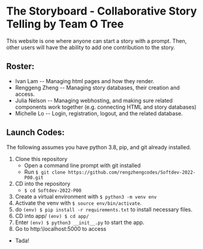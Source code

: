 # The Storyboard - Collaborative Story Telling by Team O Tree
This website is one where anyone can start a story with a prompt. Then, other users will have the ability to add one contribution to the story.
## Roster:
 * Ivan Lam -- Managing html pages and how they render.
 * Renggeng Zheng -- Managing story databases, their creation and access.
 * Julia Nelson -- Managing webhosting, and making sure related components work together (e.g. connecting HTML and story databases)
 * Michelle Lo -- Login, registration, logout, and the related database.
## Launch Codes:
The following assumes you have python 3.8, pip, and git already installed.
1. Clone this repository
	 * Open a command line prompt with git installed
	 * Run ```$ git clone https://github.com/rengzhengcodes/Softdev-2022-P00.git```
 2. CD into the repository
	 * ```$ cd Softdev-2022-P00```
 3. Create a virtual environment with 
```$ python3 -m venv env```
 4. Activate the venv with
```$ source env/bin/activate```.
 5. do 
```(env) $ pip install -r requirements.txt``` 
to install necessary files.
 6. CD into app/
```(env) $ cd app/```
 7. Enter 
```(env) $ python3 __init__.py``` 
to start the app.
 8. Go to http:\\localhost:5000 to access
 * Tada!
